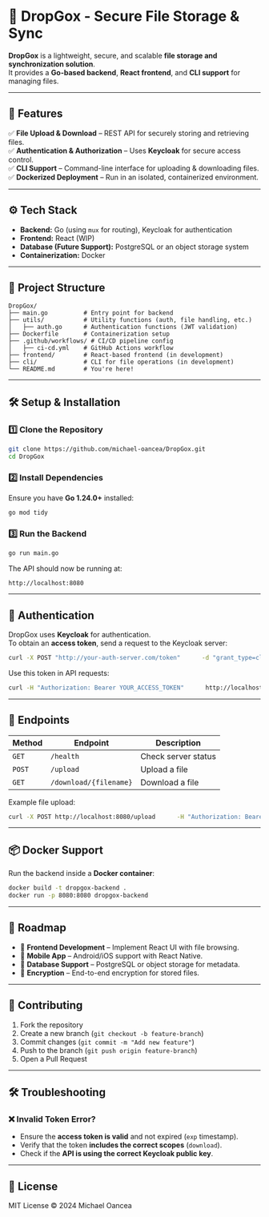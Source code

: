 # 📜 DropGox - Secure File Storage & Sync

**DropGox** is a lightweight, secure, and scalable **file storage and synchronization solution**.  
It provides a **Go-based backend**, **React frontend**, and **CLI support** for managing files.

---

## 🚀 Features
✅ **File Upload & Download** – REST API for securely storing and retrieving files.  
✅ **Authentication & Authorization** – Uses **Keycloak** for secure access control.   
✅ **CLI Support** – Command-line interface for uploading & downloading files.    
✅ **Dockerized Deployment** – Run in an isolated, containerized environment.   

---

## ⚙️ Tech Stack
- **Backend:** Go (using `mux` for routing), Keycloak for authentication  
- **Frontend:** React (WIP)
- **Database (Future Support):** PostgreSQL or an object storage system  
- **Containerization:** Docker  

---

## 📂 Project Structure
```
DropGox/
├── main.go          # Entry point for backend
├── utils/           # Utility functions (auth, file handling, etc.)
│   ├── auth.go      # Authentication functions (JWT validation)
├── Dockerfile       # Containerization setup
├── .github/workflows/ # CI/CD pipeline config
│   ├── ci-cd.yml    # GitHub Actions workflow
├── frontend/        # React-based frontend (in development)
├── cli/             # CLI for file operations (in development)
└── README.md        # You're here!
```

---

## 🛠 Setup & Installation
### **1️⃣ Clone the Repository**
```sh
git clone https://github.com/michael-oancea/DropGox.git
cd DropGox
```

### **2️⃣ Install Dependencies**
Ensure you have **Go 1.24.0+** installed:
```sh
go mod tidy
```

### **3️⃣ Run the Backend**
```sh
go run main.go
```
The API should now be running at:
```
http://localhost:8080
```

---

## 🔑 Authentication
DropGox uses **Keycloak** for authentication.  
To obtain an **access token**, send a request to the Keycloak server:

```sh
curl -X POST "http://your-auth-server.com/token"      -d "grant_type=client_credentials"      -d "client_id=dropgox-backend"      -d "client_secret=YOUR_SECRET"
```
Use this token in API requests:
```sh
curl -H "Authorization: Bearer YOUR_ACCESS_TOKEN"      http://localhost:8080/download/{filename}
```

---

## 📡 Endpoints
| Method | Endpoint                | Description          |
|--------|-------------------------|----------------------|
| `GET`  | `/health`               | Check server status |
| `POST` | `/upload`               | Upload a file       |
| `GET`  | `/download/{filename}`  | Download a file     |

Example file upload:
```sh
curl -X POST http://localhost:8080/upload      -H "Authorization: Bearer YOUR_ACCESS_TOKEN"      -F "file=@path/to/file.txt"
```

---

## 📦 Docker Support
Run the backend inside a **Docker container**:
```sh
docker build -t dropgox-backend .
docker run -p 8080:8080 dropgox-backend
```

---

## 🚀 Roadmap
- 🔹 **Frontend Development** – Implement React UI with file browsing.  
- 🔹 **Mobile App** – Android/iOS support with React Native.  
- 🔹 **Database Support** – PostgreSQL or object storage for metadata.  
- 🔹 **Encryption** – End-to-end encryption for stored files.  

---

## 🤝 Contributing
1. Fork the repository  
2. Create a new branch (`git checkout -b feature-branch`)  
3. Commit changes (`git commit -m "Add new feature"`)  
4. Push to the branch (`git push origin feature-branch`)  
5. Open a Pull Request  

---

## 🛠 Troubleshooting
### ❌ **Invalid Token Error?**
- Ensure the **access token is valid** and not expired (`exp` timestamp).  
- Verify that the token **includes the correct scopes** (`download`).  
- Check if the **API is using the correct Keycloak public key**.
---

## 📜 License
MIT License © 2024 Michael Oancea
